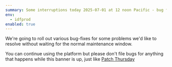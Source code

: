 ```yaml
---
summary: Some interruptions today 2025-07-01 at 12 noon Pacific - bug fixes coming - expand for more
env:
  - idfprod
enabled: true
---
```


We're going to roll out various bug-fixes for some problems we'd like to resolve without waiting for the normal maintenance window. 

You can continue using the platform but please don't file bugs for anything that happens while this banner is up, just like [Patch Thursday](https://rsp.lsst.io/guides/life/patch-thursday.html)
